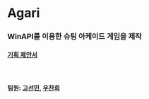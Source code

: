 # Agari
### WinAPI를 이용한 슈팅 아케이드 게임을 제작
#### [기획 제안서](https://github.com/kakik/agari/blob/master/%EC%8D%AC%EB%B0%88/%EC%95%84%EA%B0%80%EB%A6%AC%20%EC%A0%9C%EC%95%88%EC%84%9C.pdf)
<br>

#### 팀원: [고선민](https://github.com/go4521304), [우찬희](https://github.com/kakik)
